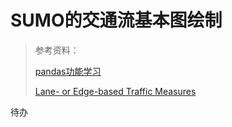 # SUMO的交通流基本图绘制

> 参考资料：
>
> [pandas功能学习](https://github.com/yeayee/joyful-pandas)
>
> [Lane- or Edge-based Traffic Measures](https://sumo.dlr.de/docs/Simulation/Output/Lane-_or_Edge-based_Traffic_Measures.html)

待办